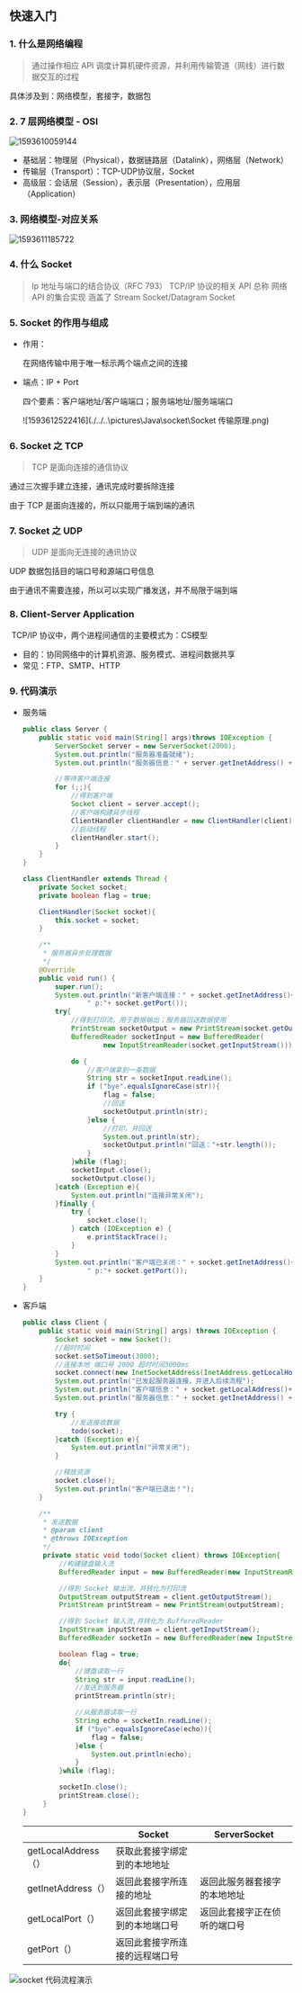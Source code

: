 ## 快速入门

### 1. 什么是网络编程

> 通过操作相应 API 调度计算机硬件资源，并利用传输管道（网线）进行数据交互的过程

具体涉及到：网络模型，套接字，数据包

### 2. 7 层网络模型 - OSI

![1593610059144](.\..\..\pictures\Java\socket\7层网络模型-OSI.png)

- 基础层：物理层（Physical），数据链路层（Datalink），网络层（Network）
- 传输层（Transport）：TCP-UDP协议层，Socket
- 高级层：会话层（Session），表示层（Presentation），应用层（Application）

### 3. 网络模型-对应关系

![1593611185722](./../..\pictures\Java\socket\网络模型-对应关系.png)

### 4. 什么 Socket

> Ip 地址与端口的结合协议（RFC 793）
> TCP/IP 协议的相关 API 总称
> 网络 API 的集合实现
> 涵盖了 Stream Socket/Datagram Socket

### 5. Socket 的作用与组成

- 作用：

  在网络传输中用于唯一标示两个端点之间的连接

- 端点：IP + Port

  四个要素：客户端地址/客户端端口；服务端地址/服务端端口

  ![1593612522416](./../..\pictures\Java\socket\Socket 传输原理.png)

### 6. Socket 之 TCP

> TCP 是面向连接的通信协议

通过三次握手建立连接，通讯完成时要拆除连接

由于 TCP 是面向连接的，所以只能用于端到端的通讯

### 7. Socket 之 UDP

> UDP 是面向无连接的通讯协议

UDP 数据包括目的端口号和源端口号信息

由于通讯不需要连接，所以可以实现广播发送，并不局限于端到端

### 8. Client-Server Application

​	TCP/IP 协议中，两个进程间通信的主要模式为：CS模型

- 目的：协同网络中的计算机资源、服务模式、进程间数据共享
- 常见：FTP、SMTP、HTTP

### 9. 代码演示

- 服务端

  ~~~java
  public class Server {
      public static void main(String[] args)throws IOException {
          ServerSocket server = new ServerSocket(2000);
          System.out.println("服务器准备就绪");
          System.out.println("服务器信息：" + server.getInetAddress() + " p:"+ server.getLocalPort());
  
          //等待客户端连接
          for (;;){
              //得到客户端
              Socket client = server.accept();
              //客户端构建异步线程
              ClientHandler clientHandler = new ClientHandler(client);
              //启动线程
              clientHandler.start();
          }
      }
  }
  ~~~

  ~~~java
  class ClientHandler extends Thread {
      private Socket socket;
      private boolean flag = true;
  
      ClientHandler(Socket socket){
          this.socket = socket;
      }
  
      /**
       * 服务器异步处理数据
       */
      @Override
      public void run() {
          super.run();
          System.out.println("新客户端连接：" + socket.getInetAddress()+
                  " p:"+ socket.getPort());
          try{
              //得到打印流，用于数据输出；服务器回送数据使用
              PrintStream socketOutput = new PrintStream(socket.getOutputStream());
              BufferedReader socketInput = new BufferedReader(
                      new InputStreamReader(socket.getInputStream()));
  
              do {
                  //客户端拿到一条数据
                  String str = socketInput.readLine();
                  if ("bye".equalsIgnoreCase(str)){
                      flag = false;
                      //回送
                      socketOutput.println(str);
                  }else {
                      //打印，并回送
                      System.out.println(str);
                      socketOutput.println("回送："+str.length());
                  }
              }while (flag);
              socketInput.close();
              socketOutput.close();
          }catch (Exception e){
              System.out.println("连接异常关闭");
          }finally {
              try {
                  socket.close();
              } catch (IOException e) {
                  e.printStackTrace();
              }
          }
          System.out.println("客户端已关闭：" + socket.getInetAddress()+
                  " p:"+ socket.getPort());
      }
  }
  ~~~

- 客戶端

  ~~~java
  public class Client {
      public static void main(String[] args) throws IOException {
          Socket socket = new Socket();
          //超时时间
          socket.setSoTimeout(3000);
          //连接本地 端口号 2000 超时时间3000ms
          socket.connect(new InetSocketAddress(InetAddress.getLocalHost(),2000),3000);
          System.out.println("已发起服务器连接，并进入后续流程");
          System.out.println("客户端信息：" + socket.getLocalAddress()+ " p:"+ socket.getLocalPort());
          System.out.println("服务器信息：" + socket.getInetAddress() + " p:"+ socket.getPort());
  
          try {
              //发送接收数据
              todo(socket);
          }catch (Exception e){
              System.out.println("异常关闭");
          }
  
          //释放资源
          socket.close();
          System.out.println("客户端已退出！");
      }
  
      /**
       * 发送数据
       * @param client
       * @throws IOException
       */
       private static void todo(Socket client) throws IOException{
           //构建键盘输入流
           BufferedReader input = new BufferedReader(new InputStreamReader(System.in));
  
           //得到 Socket 输出流，并转化为打印流
           OutputStream outputStream = client.getOutputStream();
           PrintStream printStream = new PrintStream(outputStream);
  
           //得到 Socket 输入流,并转化为 BufferedReader
           InputStream inputStream = client.getInputStream();
           BufferedReader socketIn = new BufferedReader(new InputStreamReader(inputStream));
  
           boolean flag = true;
           do{
               //键盘读取一行
               String str = input.readLine();
               //发送到服务器
               printStream.println(str);
  
               //从服务器读取一行
               String echo = socketIn.readLine();
               if ("bye".equalsIgnoreCase(echo)){
                   flag = false;
               }else {
                   System.out.println(echo);
               }
           }while (flag);
  
           socketIn.close();
           printStream.close();
       }
  }
  ~~~

  |                     | Socket                         | ServerSocket                 |
  | ------------------- | ------------------------------ | ---------------------------- |
  | getLocalAddress（） | 获取此套接字绑定到的本地地址   |                              |
  | getInetAddress（）  | 返回此套接字所连接的地址       | 返回此服务器套接字的本地地址 |
  | getLocalPort（）    | 返回此套接字绑定到的本地端口号 | 返回此套接字正在侦听的端口号 |
  | getPort（）         | 返回此套接字所连接的远程端口号 |                              |

  

<img src=".\..\..\pictures\Java\socket\socket 代码流程演示.jpg" alt="socket 代码流程演示"  />